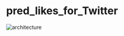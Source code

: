 # pred_likes_for_Twitter

![architecture](https://user-images.githubusercontent.com/55009777/106108581-c9dd3d00-618b-11eb-97e8-4482c6d069e4.png)
